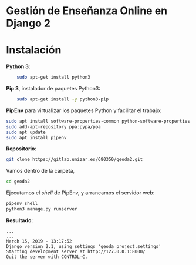 Gestión de Enseñanza Online en Django 2
=======================================
# Instalación

**Python 3**:

```bash
    sudo apt-get install python3
```

**Pip 3**, instalador de paquetes Python3:

```bash
    sudo apt-get install -y python3-pip
```

**PipEnv** para virtualizar los paquetes Python y facilitar el trabajo:

```bash
sudo apt install software-properties-common python-software-properties
sudo add-apt-repository ppa:pypa/ppa
sudo apt update
sudo apt install pipenv
```

**Repositorio**:
```bash
git clone https://gitlab.unizar.es/680350/geoda2.git
```
Vamos dentro de la carpeta,
```bash
cd geoda2
```
Ejecutamos el *shell* de PipEnv, y arrancamos el servidor web:
```bash
pipenv shell
python3 manage.py runserver
```

**Resultado**:
```
...
...
March 15, 2019 - 13:17:52
Django version 2.1, using settings 'geoda_project.settings'
Starting development server at http://127.0.0.1:8000/
Quit the server with CONTROL-C.
```


